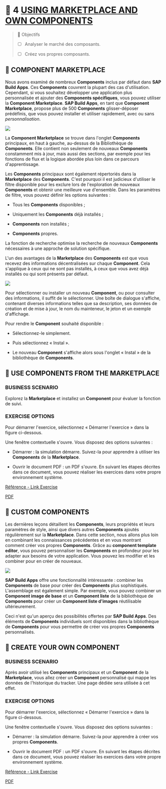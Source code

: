 # 🌸 4 [USING MARKETPLACE AND OWN COMPONENTS](https://learning.sap.com/learning-journeys/develop-apps-with-sap-build-apps-using-drag-and-drop-simplicity/using-**marketplace**-and-own-**components**-_a0e9e75f-85d5-4a70-b377-bb088dba7bc4)

> 🌺 Objectifs
>
> - [ ] Analyser le marché des composants.
>
> - [ ] Créez vos propres composants.

## 🌸 COMPONENT MARKETPLACE

Nous avons examiné de nombreux **Components** inclus par défaut dans **SAP Build Apps**. Ces **Components** couvrent la plupart des cas d'utilisation. Cependant, si vous souhaitez développer une application plus personnalisée et ajouter des **Components spécifiques**, vous pouvez utiliser la **Component Marketplace**. **SAP Build Apps**, en tant que **Component Marketplace**, propose plus de 500 **Components** glisser-déposer prédéfinis, que vous pouvez installer et utiliser rapidement, avec ou sans _personnalisation_.

![](./assets/**marketplace**.gif)

La **Component Marketplace** se trouve dans l'onglet **Components** principaux, en haut à gauche, au-dessus de la Bibliothèque de **Components**. Elle contient non seulement de nouveaux **Components** constamment mis à jour, mais aussi des sections, par exemple pour les fonctions de flux et la logique abordée plus loin dans ce parcours d'apprentissage.

Les **Components** principaux sont également répertoriés dans la **Marketplace** des **Components**. C'est pourquoi il est judicieux d'utiliser le filtre disponible pour les exclure lors de l'exploration de nouveaux **Components** et obtenir une meilleure vue d'ensemble. Dans les paramètres de filtre, vous pouvez définir les options suivantes :

- Tous les **Components** disponibles ;

- Uniquement les **Components** déjà installés ;

- **Components** non installés ;

- **Components** propres.

La fonction de recherche optimise la recherche de nouveaux **Components** nécessaires à une approche de solution spécifique.

L'un des avantages de la **Marketplace** des **Components** est que vous recevez des informations décentralisées sur chaque **Component**. Cela s'applique à ceux qui ne sont pas installés, à ceux que vous avez déjà installés ou qui sont présents par défaut.

![](./assets/**marketplace**_details.png)

Pour sélectionner ou installer un nouveau **Component**, ou pour consulter des informations, il suffit de le sélectionner. Une boîte de dialogue s'affiche, contenant diverses informations telles que sa description, ses données de création et de mise à jour, le nom du mainteneur, le jeton et un exemple d'affichage.

Pour rendre le **Component** souhaité disponible :

- Sélectionnez-le simplement.

- Puis sélectionnez « Instal ».

- Le nouveau **Component** s'affiche alors sous l'onglet « Instal » de la bibliothèque de **Components**.

## 🌸 USE COMPONENTS FROM THE MARKETPLACE

### BUSINESS SCENARIO

Explorez la **Marketplace** et installez un **Component** pour évaluer la fonction de suivi.

### EXERCISE OPTIONS

Pour démarrer l'exercice, sélectionnez « Démarrer l'exercice » dans la figure ci-dessous.

Une fenêtre contextuelle s'ouvre. Vous disposez des options suivantes :

- Démarrer : la simulation démarre. Suivez-la pour apprendre à utiliser les **Components** de la **Marketplace**.

- Ouvrir le document PDF : un PDF s'ouvre. En suivant les étapes décrites dans ce document, vous pouvez réaliser les exercices dans votre propre environnement système.

[Référence - Link Exercise](https://learnsap.enable-now.cloud.sap/pub/mmcp/index.html?show=project!PR_D1791F8097826A88:uebung)

[PDF](./assets/standard_006.pdf)

## 🌸 CUSTOM COMPONENTS

Les dernières leçons détaillent les **Components**, leurs propriétés et leurs paramètres de style, ainsi que divers autres **Components** ajoutés régulièrement sur la **Marketplace**. Dans cette section, nous allons plus loin en combinant les connaissances précédentes et en vous montrant comment créer vos propres **Components**. Grâce au **component template editor**, vous pouvez personnaliser les **Components** en profondeur pour les adapter aux besoins de votre application. Vous pouvez les modifier et les combiner pour en créer de nouveaux.

![](./assets/Custom**Components**_puzzle.png)

**SAP Build Apps** offre une fonctionnalité intéressante : combiner les **Components** de base pour créer des **Components** plus sophistiqués. L'assemblage est également simple. Par exemple, vous pouvez combiner un **Component image de base** et un **Component liste** de la bibliothèque de **Components** pour créer un **Component liste d'images** réutilisable ultérieurement.

Ceci n'est qu'un aperçu des possibilités offertes par **SAP Build Apps**. Des éléments de **Components** individuels sont disponibles dans la bibliothèque de **Components** pour vous permettre de créer vos propres **Components** personnalisés.

## 🌸 CREATE YOUR OWN COMPONENT

### BUSINESS SCENARIO

Après avoir utilisé les **Components** principaux et un **Component** de la **Marketplace**, vous allez créer un **Component** personnalisé qui mappe les données de l'historique du tracker. Une page dédiée sera utilisée à cet effet.

### EXERCISE OPTIONS

Pour démarrer l'exercice, sélectionnez « Démarrer l'exercice » dans la figure ci-dessous.

Une fenêtre contextuelle s'ouvre. Vous disposez des options suivantes :

- Démarrer : la simulation démarre. Suivez-la pour apprendre à créer vos propres **Components**.

- Ouvrir le document PDF : un PDF s'ouvre. En suivant les étapes décrites dans ce document, vous pouvez réaliser les exercices dans votre propre environnement système.

[Référence - Link Exercise](https://learnsap.enable-now.cloud.sap/pub/mmcp/index.html?show=project!PR_B210E762F383559B:uebung)

[PDF](./assets/standard_007.pdf)
